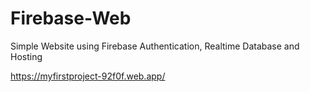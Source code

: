 # Firebase-Web
Simple Website using Firebase Authentication, Realtime Database and Hosting

https://myfirstproject-92f0f.web.app/
